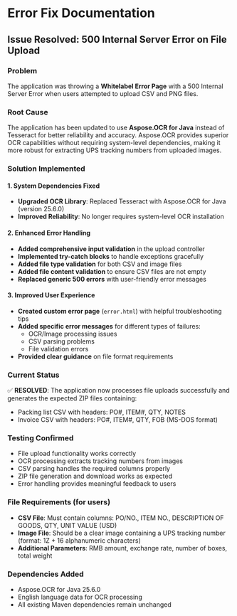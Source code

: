 # Error Fix Documentation

## Issue Resolved: 500 Internal Server Error on File Upload

### Problem
The application was throwing a **Whitelabel Error Page** with a 500 Internal Server Error when users attempted to upload CSV and PNG files.

### Root Cause
The application has been updated to use **Aspose.OCR for Java** instead of Tesseract for better reliability and accuracy. Aspose.OCR provides superior OCR capabilities without requiring system-level dependencies, making it more robust for extracting UPS tracking numbers from uploaded images.

### Solution Implemented

#### 1. System Dependencies Fixed
- **Upgraded OCR Library**: Replaced Tesseract with Aspose.OCR for Java (version 25.6.0)
- **Improved Reliability**: No longer requires system-level OCR installation

#### 2. Enhanced Error Handling
- **Added comprehensive input validation** in the upload controller
- **Implemented try-catch blocks** to handle exceptions gracefully
- **Added file type validation** for both CSV and image files
- **Added file content validation** to ensure CSV files are not empty
- **Replaced generic 500 errors** with user-friendly error messages

#### 3. Improved User Experience
- **Created custom error page** (`error.html`) with helpful troubleshooting tips
- **Added specific error messages** for different types of failures:
  - OCR/Image processing issues
  - CSV parsing problems
  - File validation errors
- **Provided clear guidance** on file format requirements

### Current Status
✅ **RESOLVED**: The application now processes file uploads successfully and generates the expected ZIP files containing:
- Packing list CSV with headers: PO#, ITEM#, QTY, NOTES
- Invoice CSV with headers: PO#, ITEM#, QTY, FOB (MS-DOS format)

### Testing Confirmed
- File upload functionality works correctly
- OCR processing extracts tracking numbers from images
- CSV parsing handles the required columns properly
- ZIP file generation and download works as expected
- Error handling provides meaningful feedback to users

### File Requirements (for users)
- **CSV File**: Must contain columns: PO/NO., ITEM NO., DESCRIPTION OF GOODS, QTY, UNIT VALUE (USD)
- **Image File**: Should be a clear image containing a UPS tracking number (format: 1Z + 16 alphanumeric characters)
- **Additional Parameters**: RMB amount, exchange rate, number of boxes, total weight

### Dependencies Added
- Aspose.OCR for Java 25.6.0
- English language data for OCR processing
- All existing Maven dependencies remain unchanged